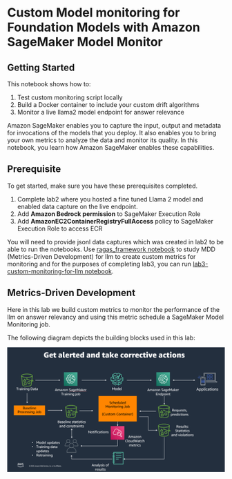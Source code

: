# Custom Model monitoring for Foundation Models with Amazon SageMaker Model Monitor

## Getting Started

This notebook shows how to:

1. Test custom monitoring script locally
2. Build a Docker container to include your custom drift algorithms
3. Monitor a live llama2 model endpoint for answer relevance


Amazon SageMaker enables you to capture the input, output and metadata for invocations of the models that you deploy. It also enables you to bring your own metrics to analyze the data and monitor its quality. In this notebook, you learn how Amazon SageMaker enables these capabilities.

## Prerequisite

To get started, make sure you have these prerequisites completed.

1. Complete lab2 where you hosted a fine tuned Llama 2 model and enabled data capture on the live endpoint.
2. Add **Amazon Bedrock permission** to SageMaker Execution Role
3. Add **AmazonEC2ContainerRegistryFullAccess** policy to SageMaker Execution Role to access ECR

You will need to provide jsonl data captures which was created in lab2 to be able to run the notebooks. Use [ragas_framework notebook](ragas_framework.ipynb) to study MDD (Metrics-Driven Development) for llm to create custom metrics for monitoring and for the purposes of completing lab3, you can run [lab3-custom-monitoring-for-llm notebook](lab3-custom-monitoring-for-llm.ipynb). 

## Metrics-Driven Development

Here in this lab we build custom metrics to monitor the performance of the llm on answer relevancy and using this metric schedule a SageMaker Model Monitoring job. 

The following diagram depicts the building blocks used in this lab:

![llm-monitoring](../images/llm_monitoring.png)
